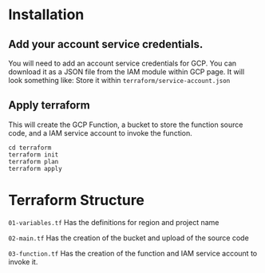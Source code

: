 # Installation

## Add your account service credentials.
You will need to add an account service credentials for GCP.
You can download it as a JSON file from the IAM module within GCP page. It will look something like:
Store it within `terraform/service-account.json`

## Apply terraform
This will create the GCP Function, a bucket to store the function source code, and a IAM service account to invoke the function.

```
cd terraform
terraform init
terraform plan
terraform apply
```

# Terraform Structure

`01-variables.tf`
Has the definitions for region and project name

`02-main.tf` 
Has the creation of the bucket and upload of the source code

`03-function.tf` 
Has the creation of the function and IAM service account to invoke it.